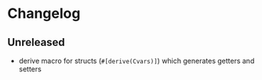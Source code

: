 # Changelog

## Unreleased

- derive macro for structs (`#[derive(Cvars)]`) which generates getters and setters
